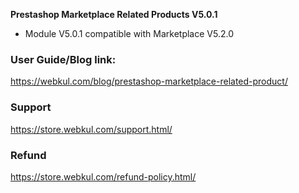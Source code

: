 **Prestashop Marketplace Related Products V5.0.1**

- Module V5.0.1 compatible with Marketplace V5.2.0

### User Guide/Blog link:
https://webkul.com/blog/prestashop-marketplace-related-product/

### Support
https://store.webkul.com/support.html/

### Refund
https://store.webkul.com/refund-policy.html/